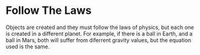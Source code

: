 # Follow The Laws
Objects are created and they must follow the laws of physics, but each one is created in a different planet. For example, if there is a ball in Earth, and a ball in Mars, both will suffer from diferrent gravity values, but the equation used is the same.
